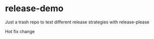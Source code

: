 # release-demo
Just a trash repo to test different release strategies with release-please

Hot fix change
